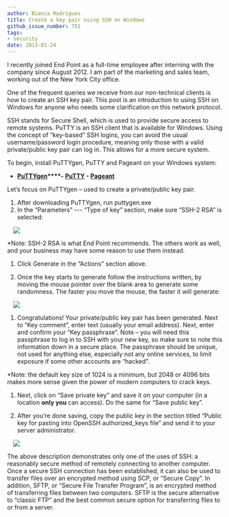```yaml
---
author: Bianca Rodrigues
title: Create a key pair using SSH on Windows
github_issue_number: 751
tags:
- security
date: 2013-01-24
---
```




I recently joined End Point as a full-time employee after interning with the company since August 2012. I am part of the marketing and sales team, working out of the New York City office.

One of the frequent queries we receive from our non-technical clients is how to create an SSH key pair. This post is an introduction to using SSH on Windows for anyone who needs some clarification on this network protocol.

SSH stands for Secure Shell, which is used to provide secure access to remote systems. PuTTY is an SSH client that is available for Windows.
Using the concept of “key-based” SSH logins, you can avoid the usual username/password login procedure, meaning only those with a valid private/public key pair can log in. This allows for a more secure system.

To begin, install PuTTYgen, PuTTY and Pageant on your Windows system:

- **[PuTTYgen](http://the.earth.li/~sgtatham/putty/latest/x86/puttygen.exe)****- [PuTTY](http://the.earth.li/~sgtatham/putty/latest/x86/putty.exe) - [Pageant](http://the.earth.li/~sgtatham/putty/latest/x86/pageant.exe)**

Let’s focus on PuTTYgen – used to create a private/public key pair.

1. After downloading PuTTYgen, run puttygen.exe
1. In the “Parameters” --- “Type of key” section, make sure “SSH-2 RSA” is selected:

<a href="/blog/2013/01/create-key-pair-using-ssh-on-windows/image-0.png" imageanchor="1" style="margin-left: 1em; margin-right: 1em;"><img border="0" src="/blog/2013/01/create-key-pair-using-ssh-on-windows/image-0.png"/></a>

    

*Note: SSH-2 RSA is what End Point recommends. The others work as well, and your business may have some reason to use them instead.

1. Click Generate in the “Actions” section above.

1. Once the key starts to generate follow the instructions written, by moving the mouse pointer over the blank area to generate some randomness. The faster you move the mouse, the faster it will generate:

<a href="/blog/2013/01/create-key-pair-using-ssh-on-windows/image-1.png" imageanchor="1" style="margin-left: 1em; margin-right: 1em;"><img border="0" src="/blog/2013/01/create-key-pair-using-ssh-on-windows/image-1.png"/></a>

1. Congratulations! Your private/public key pair has been generated. Next to “Key comment”, enter text (usually your email address). Next, enter and confirm your “Key passphrase”. Note – you will need this passphrase to log in to SSH with your new key, so make sure to note this information down in a secure place. The passphrase should be unique, not used for anything else, especially not any online services, to limit exposure if some other accounts are “hacked”.

*Note: the default key size of 1024 is a minimum, but 2048 or 4096 bits makes more sense given the power of modern computers to crack keys.

1. Next, click on “Save private key” and save it on your computer (in a location **only you** can access). Do the same for “Save public key”.

1. After you’re done saving, copy the public key in the section titled “Public key for pasting into OpenSSH authorized_keys file” and send it to your server administrator.

<a href="/blog/2013/01/create-key-pair-using-ssh-on-windows/image-2.png" imageanchor="1" style="margin-left: 1em; margin-right: 1em;"><img border="0" src="/blog/2013/01/create-key-pair-using-ssh-on-windows/image-2.png"/></a>

The above description demonstrates only one of the uses of SSH: a reasonably secure method of remotely connecting to another computer. Once a secure SSH connection has been established, it can also be used to transfer files over an encrypted method using SCP, or “Secure Copy”. In addition, SFTP, or “Secure File Transfer Program”, is an encrypted method of transferring files between two computers. SFTP is the secure alternative to “classic FTP” and the best common secure option for transferring files to or from a server.


